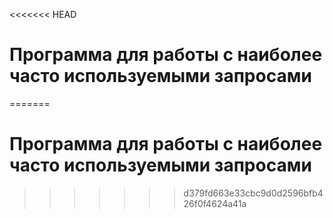 <<<<<<< HEAD
# Программа для работы с наиболее часто используемыми запросами
=======
# Программа для работы с наиболее часто используемыми запросами
>>>>>>> d379fd663e33cbc9d0d2596bfb426f0f4624a41a
